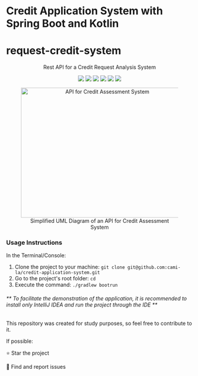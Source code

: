 # Credit Application System with Spring Boot and Kotlin

<h1>request-credit-system</h1>
<p align="center">Rest API for a Credit Request Analysis System</p>
<p align="center">
     <a alt="Java">
        <img src="https://img.shields.io/badge/Java-v17-blue.svg" />
    </a>
    <a alt="Kotlin">
        <img src="https://img.shields.io/badge/Kotlin-v1.9.21-purple.svg" />
    </a>
    <a alt="Spring Boot">
        <img src="https://img.shields.io/badge/Spring%20Boot-v3.2.1-brightgreen.svg" />
    </a>
    <a alt="Gradle">
        <img src="https://img.shields.io/badge/Gradle-v7.6-lightgreen.svg" />
    </a>
    <a alt="H2 ">
        <img src="https://img.shields.io/badge/H2-v2.1.214-darkblue.svg" />
    </a>
    <a alt="Flyway">
        <img src="https://img.shields.io/badge/Flyway-v9.5.1-red.svg">
    </a>
</p>

<figure>
<p align="center">
  <img src="https://i.imgur.com/7phya16.png" height="350" width="450" alt="API for Credit Assessment System"/><br>
  Simplified UML Diagram of an API for Credit Assessment System
</p>
</figure>

<h3>Usage Instructions</h3>
<p>In the Terminal/Console:</p>
<ol>
	<li>Clone the project to your machine: <code>git clone git@github.com:cami-la/credit-application-system.git</code></li>
	<li>Go to the project's root folder: <code>cd </code></li> 
	<li>Execute the command: <code>./gradlew bootrun</code></li>
</ol>
<h6>** To facilitate the demonstration of the application, it is recommended to install only IntelliJ IDEA and run the project through the IDE **</h6>

This repository was created for study purposes, so feel free to contribute to it.<br>

If possible:

⭐️ Star the project

🐛 Find and report issues

